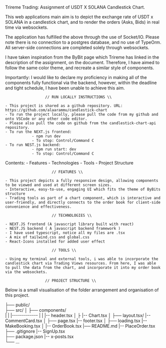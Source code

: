 Trireme Trading: Assignment of USDT X SOLANA Candlestick Chart.

This web applications main aim is to depict the exchange rate of USDT x SOLANA in a candlestick chart, and to render the orders (Asks, Bids) in real time via websockets. 

The application has fulfilled the above through the use of Socket/IO. Please note there is no connection to a postgres database, and no use of TypeOrm. All server-side connections are completed solely through websockets. 

I have taken inspiration from the ByBit page which Trireme has linked in the description of the assignment, on the document. Therefore, I have aimed to follow the same color theme, and recreate a similar style of components.

Importantly: I would like to declare my proficiency in making all of the components fully functional via the backend, however, within the deadline and tight schedule, I have been unable to achieve this aim.


                      // RUN LOCALLY INSTRUCTIONS \\

    - This project is shared as a github repository. URL: https://github.com/alaarammu/candlestick-chart
    - To run the project locally, please pull the code from my github and onto VSCode or any other code editor. 
    - Please also pull the code on github from the candlestick-chart-api repository. 
    - To run the NEXT.js frontend:
                - npm run dev
                - To stop: Control/Command C
    - To run NEST.js backend: 
                - npm run start: dev
                - To stop: Control/Command C



Contents:
        - Features
        - Technologies
        - Tools
        - Project Structure


                         // FEATURES \\ 

    - This project depicts a fully responsive design, allowing components to be viewed and used at different screen sizes.
    - Interactive, easy-to-use, engaging UI which fits the theme of ByBits structure
    - Trading tools as part of a chart component, which is interactive and user-friendly, and directly connects to the order book for client-side convenience and effectiveness.

                         // TECHNOLOGIES \\ 

    - NEXT.JS frontend (A javascript library built with react)
    - NEST.JS backend ( A javascript backend framework )
    - I have used typescript, notice all my files are .tsx
    - A mix of tailwind.css and global.css
    - React-Icons installed for added user effect

                         // TOOLS \\ 

    - Using my terminal and external tools, i was able to incorporate the candlestick chart via Trading Views resources. From here, I was able to pull the data from the chart, and incorporate it into my order book via the websockets.                   

                      // PROJECT STRUCTURE \\

Below is a small visualisation of the folder arrangement and organisation of this project.

├── public/                 
├── src/
│   ├── components/  
|   |        |-------------
|   |                     |-- header.tsx
│   ├                     |-- Chart.tsx
│   ├── layout.tsx/       |-- CommentCard.tsx
│   ├── page.tsx          |-- footer.tsx
│   ├── loading.tsx       |-- MakeBooking.tsx
│                         |-- OrderBook.tsx
|── README.md             |-- PlaceOrder.tsx  
├── .gitignore            |-- SignUp.tsx        
├── package.json          |-- x-posts.tsx    
└── ...  